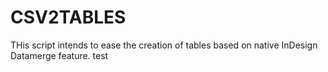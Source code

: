 # CSV2TABLES
 THis script intends to ease the creation of tables based on native InDesign Datamerge feature.
 test
